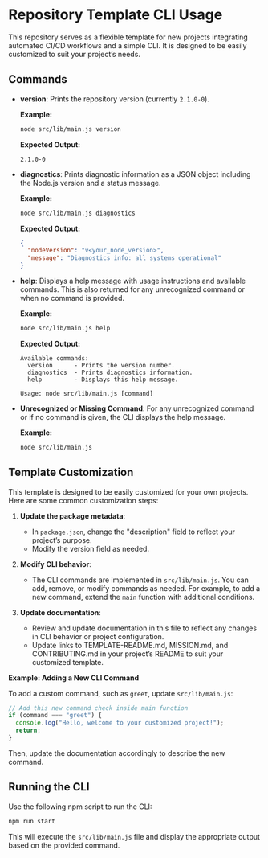 # Repository Template CLI Usage

This repository serves as a flexible template for new projects integrating automated CI/CD workflows and a simple CLI. It is designed to be easily customized to suit your project’s needs.

## Commands

- **version**: Prints the repository version (currently `2.1.0-0`).

  **Example:**

  ```bash
  node src/lib/main.js version
  ```

  **Expected Output:**

  ```
  2.1.0-0
  ```

- **diagnostics**: Prints diagnostic information as a JSON object including the Node.js version and a status message.

  **Example:**

  ```bash
  node src/lib/main.js diagnostics
  ```

  **Expected Output:**

  ```json
  {
    "nodeVersion": "v<your_node_version>",
    "message": "Diagnostics info: all systems operational"
  }
  ```

- **help**: Displays a help message with usage instructions and available commands. This is also returned for any unrecognized command or when no command is provided.

  **Example:**

  ```bash
  node src/lib/main.js help
  ```

  **Expected Output:**

  ```
  Available commands:
    version      - Prints the version number.
    diagnostics  - Prints diagnostics information.
    help         - Displays this help message.

  Usage: node src/lib/main.js [command]
  ```

- **Unrecognized or Missing Command**: For any unrecognized command or if no command is given, the CLI displays the help message.

  **Example:**

  ```bash
  node src/lib/main.js
  ```

## Template Customization

This template is designed to be easily customized for your own projects. Here are some common customization steps:

1. **Update the package metadata**:
   - In `package.json`, change the "description" field to reflect your project’s purpose.
   - Modify the version field as needed.

2. **Modify CLI behavior**:
   - The CLI commands are implemented in `src/lib/main.js`. You can add, remove, or modify commands as needed. For example, to add a new command, extend the `main` function with additional conditions.

3. **Update documentation**:
   - Review and update documentation in this file to reflect any changes in CLI behavior or project configuration.
   - Update links to TEMPLATE-README.md, MISSION.md, and CONTRIBUTING.md in your project’s README to suit your customized template.

**Example: Adding a New CLI Command**

To add a custom command, such as `greet`, update `src/lib/main.js`:

```js
// Add this new command check inside main function
if (command === "greet") {
  console.log("Hello, welcome to your customized project!");
  return;
}
```

Then, update the documentation accordingly to describe the new command.

## Running the CLI

Use the following npm script to run the CLI:

```bash
npm run start
```

This will execute the `src/lib/main.js` file and display the appropriate output based on the provided command.
